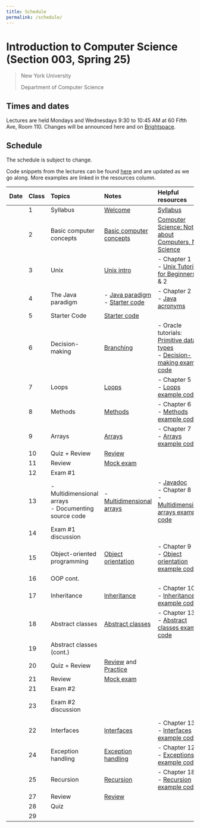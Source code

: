 ```yaml
---
title: Schedule
permalink: /schedule/
---
```


# Introduction to Computer Science (Section 003, Spring 25)

> New York University
>
> Department of Computer Science

## Times and dates

Lectures are held Mondays and Wednesdays 9:30 to 10:45 AM at 60 Fifth Ave, Room 110. Changes will be announced here and on [Brightspace](https://brightspace.nyu.edu).

## Schedule

The schedule is subject to change.

Code snippets from the lectures can be found [here](https://github.com/ToBlick/cs101-examples) and are updated as we go along. More examples are linked in the resources column.

| Date   | Class | Topics                  | Notes                                                                                          | Helpful resources                                                                                                                                                                                                                   | Due dates                  | 
| :----- | :---- | :---------------------- | :----------------------------------------------------------------------------------------------| :---------------------------------------------------------------------------------------------------------------------------------------------------------------------------------------------------------------------------------- | :---------------           |
|   | 1     | Syllabus                | [Welcome](../slides/welcome)                                                                   | [Syllabus](../syllabus)                                                                                                                                                                                                             |                            |
|   | 2     | Basic computer concepts | [Basic computer concepts](../slides/basic_computer_concepts)                                   | [Computer Science: Not about Computers, Not Science](../content/assets/Computer_Science_Not_About_Computers_Not_a_Science.pdf)                                                                                                      |                            |
|   | 3     | Unix                    | [Unix intro](../slides/unix-intro)                                                             | - Chapter 1<br />- [Unix Tutorial for Beginners](http://www.ee.surrey.ac.uk/Teaching/Unix/), 1 & 2                                                                                                                                  |                            |
|   | 4     | The Java paradigm       | - [Java paradigm](../slides/java-paradigm) <br /> - [Starter code](../slides/starter-code)     | - Chapter 2<br />- [Java acronyms](https://www.javatpoint.com/difference-between-jdk-jre-and-jvm#jre)                                                                                                                               | Add/drop deadline September 15th  |
|   | 5     | Starter Code            | [Starter code](../slides/starter-code)                                                         |                                                                                                                                                                                                                                     |                            |
|   | 6     | Decision-making         | [Branching](../slides/branching)                                                               | - Oracle tutorials: [Primitive data types](https://docs.oracle.com/javase/tutorial/java/nutsandbolts/datatypes.html)<br />- [Decision-making example code](https://github.com/nyu-java-programming/decision-making-examples)        |                            |
|   | 7     | Loops                   | [Loops](../slides/loops)                                                                       | - Chapter 5<br />- [Loops example code](https://github.com/nyu-java-programming/loops-examples)                                                                                                                                     |                            |
|   | 8     | Methods                 | [Methods](../slides/methods)                                                                   | - Chapter 6<br />- [Methods example code](https://github.com/nyu-java-programming/methods-examples)                                                                                                                                 |                            |
|   | 9     | Arrays                  | [Arrays](../slides/arrays)                                                                     | - Chapter 7<br />- [Arrays example code](https://github.com/nyu-java-programming/array-examples)                                                                                                                                    |                            |                                                                                                                                                                                                 
|   | 10    | Quiz + Review           | [Review](../slides/exam-1-review)                                                              |                                                                                                                                                                                                                                     |                            |
|   | 11    | Review                  | [Mock exam](https://github.com/ToBlick/cs101-examples/blob/main/docs/midterm1_example.pdf)     |                                                                                                                                                                                                                                     |                            |                                                                                                                                                                                                                                         
|   | 12    | Exam #1                 |                                                                                                |                                                                                                                                                                                                                                     |                            |                                                                                                                                                                                                                                                                                                                                                                       
|   | 13    | - Multidimensional arrays<br />- Documenting source code | - [Multidimensional arrays](../slides/arrays-multidimensional)| - [Javadoc](../javadoc) <br />- Chapter 8<br />- [Multidimensional arrays example code](https://github.com/nyu-java-programming/multidimensional-array-examples)                                                                    |                            |                                                                                                                                                                                                                                                                                                                                                                                      
|   | 14    | Exam #1 discussion      |                                                                                                |                                                                                                                                                                                                                                     |                            |                                                                                                                                                                                                                                                                                                                                                                     
|   | 15    | Object-oriented programming | [Object orientation](../slides/object-orientation)                                         | - Chapter 9<br />- [Object orientation example code](https://github.com/nyu-java-programming/simple-object-examples)                                                                                                                |                            |                                                                                                                                                                                                                                                                                                                                                                                                                                                                                                                                                                                                                             
|   | 16    | OOP cont.               |                                                                                                |                                                                                                                                                                                                                                     |                            |                                                                                                                                                                                                                                                                                                                                                                
|   | 17    | Inheritance             | [Inheritance](../slides/inheritance)                                                           | - Chapter 10<br />- [Inheritance example code](https://github.com/nyu-java-programming/simple-inheritance-example)                                                                                                                  |                            |                                                                                                                                                                                                                                                                                                                                                                         
|   | 18    | Abstract classes        | [Abstract classes](../slides/abstract-classes)                                                 | - Chapter 13<br />- [Abstract classes example code](https://github.com/nyu-java-programming/abstract-classes-examples)                                                                                                              |                            |                                                                                                                                                                                                                                                                                                                                                                                                                                                                                                                                                                                                                                                                                                                                    
|   | 19    | Abstract classes (cont.)|                                                                                                |                                                                                                                                                                                                                                     |                            |                                                                                                                                                                                                                                                                                                                            
|   | 20    | Quiz + Review           | [Review](../slides/exam-2-review) and [Practice](https://github.com/ToBlick/cs101-examples/blob/main/docs/practice.pdf)   |                                                                                                                                                                                                          |                            |                                                                                                                                                                                                                                                                                                                                                                                                                    
|   | 21    | Review                  | [Mock exam](https://github.com/ToBlick/cs101-examples/blob/main/docs/midterm2_mock.pdf)        |                                                                                                                                                                                                                                     |                            |                                                                                                                                                                                                                                                                                                                                                                                                                    
|   | 21    | Exam #2                 |                                                                                                |                                                                                                                                                                                                                                     |                            |                                                                                                                                                                                                                                                                                                                                                                                                                    
|   | 23    | Exam #2 discussion      |                                                                                                |                                                                                                                                                                                                                                     | Withdrawal/pass/fail deadline November 24th |                                                                                                                                                                                                                                                                                                                                                                                                                                                                                                                                                                                                                                                                                                                            
|   | 22    | Interfaces              | [Interfaces](../slides/interfaces)                                                             | - Chapter 13<br />- [Interfaces example code](https://github.com/nyu-java-programming/interface-examples)                                                                                                                           |                            |                                                                                                                                                                                                                                                                                                                                                                                                                                                                                                                                                                                                                                                                                                                                                                                                                                                                                                                                                                                                  
|   | 24    | Exception handling      | [Exception handling](../slides/exception-handling)                                             | - Chapter 12<br />- [Exceptions example code](https://github.com/nyu-java-programming/exceptions-examples)                                                                                                                          |                            |                                                                                                                                                                                                                                                                                                                                                                                         
|   | 25    | Recursion               | [Recursion](../slides/recursion)                                                               | - Chapter 18<br />- [Recursion example code](https://github.com/nyu-java-programming/recursion-examples)                                                                                                                            |                            |                                                                                                                                                                                                                                                                                                                    
|   | 27    | Review                  | [Review](../slides/exam-3-review)                                                                                               |                                                                                                                                                                                                                                     |                            |                                                                                                                                                                                                                                                                                                                                                                                         
|   | 28    | Quiz                    |                                                                                                |                                                                                                                                                                                                                                     |                            |                                                                                                                                                                                                                                                                                                                                                                                      
|   | 29    |                         |                                                                                                |                                                                                                                                                                                                                                     |                            |                                                                                                                                                                                                                                                                                                                                                     